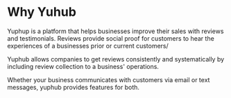 # Why Yuhub

Yuphup is a platform that helps businesses improve their sales with reviews and testimonials.  Reviews provide social proof for customers to hear the experiences of a businesses prior or current customers/

Yuphub allows companies to get reviews consistently and systematically by including review collection to a business' operations.

Whether your business communicates with customers via email or text messages, yuphub provides features for both.  